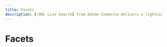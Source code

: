 ```yaml
---
title: Facets
description: [!DNL Live Search] from Adobe Commerce delivers a lightning fast, super-relevant, and intuitive search experience.
---
```

# Facets